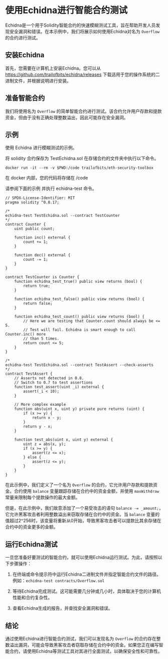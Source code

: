 # 使用Echidna进行智能合约测试

Echidna是一个用于Solidity智能合约的快速模糊测试工具，旨在帮助开发人员发现安全漏洞和错误。在本示例中，我们将展示如何使用Echidna对名为 `Overflow` 的合约进行测试。

## 安装Echidna

首先，您需要在计算机上安装Echidna。您可以从 https://github.com/trailofbits/echidna/releases 下载适用于您的操作系统的二进制文件，并根据说明进行安装。

## 准备智能合约

我们将使用名为 `Overflow` 的简单智能合约进行测试。该合约允许用户存款和提款资金，但由于没有正确处理整数溢出，因此可能存在安全漏洞。

## 示例
使用 Echidna 进行模糊测试的示例。

将 solidity 合约保存为 TestEchidna.sol
在存储合约的文件夹中执行以下命令。

```
docker run -it --rm -v $PWD:/code trailofbits/eth-security-toolbox
```

在 docker 内部，您的代码将存储在 /code

请参阅下面的示例 并执行 echidna-test 命令。

```solidity
// SPDX-License-Identifier: MIT
pragma solidity ^0.8.17;

/*
echidna-test TestEchidna.sol --contract TestCounter
*/
contract Counter {
    uint public count;

    function inc() external {
        count += 1;
    }

    function dec() external {
        count -= 1;
    }
}

contract TestCounter is Counter {
    function echidna_test_true() public view returns (bool) {
        return true;
    }

    function echidna_test_false() public view returns (bool) {
        return false;
    }

    function echidna_test_count() public view returns (bool) {
        // Here we are testing that Counter.count should always be <= 5.
        // Test will fail. Echidna is smart enough to call Counter.inc() more
        // than 5 times.
        return count <= 5;
    }
}

/*
echidna-test TestEchidna.sol --contract TestAssert --check-asserts
*/
contract TestAssert {
    // Asserts not detected in 0.8.
    // Switch to 0.7 to test assertions
    function test_assert(uint _i) external {
        assert(_i < 10);
    }

    // More complex example
    function abs(uint x, uint y) private pure returns (uint) {
        if (x >= y) {
            return x - y;
        }
        return y - x;
    }

    function test_abs(uint x, uint y) external {
        uint z = abs(x, y);
        if (x >= y) {
            assert(z <= x);
        } else {
            assert(z <= y);
        }
    }
}

```

在此示例中，我们定义了一个名为 `Overflow` 的合约，它允许用户存款和提款资金。合约使用 `balance` 变量跟踪存储在合约中的资金金额，并使用 `maxWithdraw` 常量来限制每个提款操作的最大金额。

但是，在此示例中，我们故意添加了一个易受攻击的语句 `balance -= _amount;`，它允许黑客攻击者利用整数溢出来窃取存储在合约中的资金。当 `balance` 变量的值超过2^256时，该变量将重新从0开始，导致黑客攻击者可以提款比其余存储在合约中的资金更多的金额。

## 运行Echidna测试

一旦您准备好要测试的智能合约，就可以使用Echidna运行测试。为此，请按照以下步骤操作：

1. 在终端或命令提示符中运行Echidna二进制文件并指定智能合约文件的路径。例如：`echidna-test contracts/Overflow.sol`

2. 等待Echidna完成测试。这可能需要几分钟或几小时，具体取决于您的计算机性能和合约复杂性。

3. 查看Echidna生成的报告，并查找安全漏洞和错误。

## 结论

通过使用Echidna进行智能合约测试，我们可以发现名为 `Overflow` 的合约存在整数溢出漏洞，可能会导致黑客攻击者窃取存储在合约中的资金。如果您正在编写智能合约，请使用Echidna等测试工具对其进行全面测试，以确保安全性和可靠性。